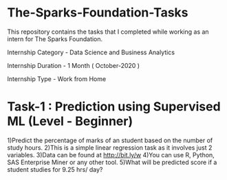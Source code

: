 # The-Sparks-Foundation-Tasks
This repository contains the tasks that I completed while working as an intern for The Sparks Foundation.

Internship Category - Data Science and Business Analytics

Internship Duration - 1 Month ( October-2020 )

Internship Type - Work from Home

 


# Task-1 : Prediction using Supervised ML (Level - Beginner)
 
1)Predict the percentage of marks of an student based on the number of study hours. 
2)This is a simple linear regression task as it involves just 2 variables. 
3)Data can be found at http://bit.ly/w 
4)You can use R, Python, SAS Enterprise Miner or any other tool. 
5)What will be predicted score if a student studies for 9.25 hrs/ day? 

